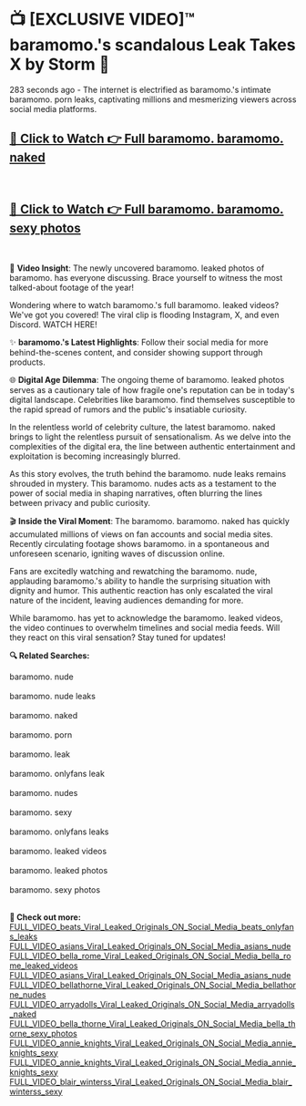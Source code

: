 # 📺 [EXCLUSIVE VIDEO]™ baramomo.'s scandalous Leak Takes X by Storm 🚀

283 seconds ago - The internet is electrified as baramomo.'s intimate baramomo. porn leaks, captivating millions and mesmerizing viewers across social media platforms.

<h2><a href="https://github-6l9.pages.dev/link1">🔗 Click to Watch 👉 Full baramomo. baramomo. naked</a></h2><br>
<h2><a href="https://github-6l9.pages.dev/link2">🔗 Click to Watch 👉 Full baramomo. baramomo. sexy photos</a></h2><br>

🎥 **Video Insight**: The newly uncovered baramomo. leaked photos of baramomo. has everyone discussing. Brace yourself to witness the most talked-about footage of the year!

Wondering where to watch baramomo.'s full baramomo. leaked videos? We've got you covered! The viral clip is flooding Instagram, X, and even Discord. WATCH HERE!

✨ **baramomo.'s Latest Highlights**: Follow their social media for more behind-the-scenes content, and consider showing support through products.

🌐 **Digital Age Dilemma**: The ongoing theme of baramomo. leaked photos serves as a cautionary tale of how fragile one's reputation can be in today's digital landscape. Celebrities like baramomo. find themselves susceptible to the rapid spread of rumors and the public's insatiable curiosity.

In the relentless world of celebrity culture, the latest baramomo. naked brings to light the relentless pursuit of sensationalism. As we delve into the complexities of the digital era, the line between authentic entertainment and exploitation is becoming increasingly blurred.

As this story evolves, the truth behind the baramomo. nude leaks remains shrouded in mystery. This baramomo. nudes acts as a testament to the power of social media in shaping narratives, often blurring the lines between privacy and public curiosity.

🎬 **Inside the Viral Moment**: The baramomo. baramomo. naked has quickly accumulated millions of views on fan accounts and social media sites. Recently circulating footage shows baramomo. in a spontaneous and unforeseen scenario, igniting waves of discussion online.

Fans are excitedly watching and rewatching the baramomo. nude, applauding baramomo.'s ability to handle the surprising situation with dignity and humor. This authentic reaction has only escalated the viral nature of the incident, leaving audiences demanding for more.

While baramomo. has yet to acknowledge the baramomo. leaked videos, the video continues to overwhelm timelines and social media feeds. Will they react on this viral sensation? Stay tuned for updates!

<strong>🔍 Related Searches:</strong>

baramomo. nude
<br><br>
baramomo. nude leaks
<br><br>
baramomo. naked
<br><br>
baramomo. porn
<br><br>
baramomo. leak
<br><br>
baramomo. onlyfans leak
<br><br>
baramomo. nudes
<br><br>
baramomo. sexy
<br><br>
baramomo. onlyfans leaks
<br><br>
baramomo. leaked videos
<br><br>
baramomo. leaked photos
<br><br>
baramomo. sexy photos
<br><br>



<strong>🔗 Check out more:</strong><br>
<a href="./FULL_VIDEO_beats_Viral_Leaked_Originals_ON_Social_Media_beats_onlyfans_leaks.md">FULL_VIDEO_beats_Viral_Leaked_Originals_ON_Social_Media_beats_onlyfans_leaks</a><br>
<a href="./FULL_VIDEO_asians_Viral_Leaked_Originals_ON_Social_Media_asians_nude.md">FULL_VIDEO_asians_Viral_Leaked_Originals_ON_Social_Media_asians_nude</a><br>
<a href="./FULL_VIDEO_bella_rome_Viral_Leaked_Originals_ON_Social_Media_bella_rome_leaked_videos.md">FULL_VIDEO_bella_rome_Viral_Leaked_Originals_ON_Social_Media_bella_rome_leaked_videos</a><br>
<a href="./FULL_VIDEO_asians_Viral_Leaked_Originals_ON_Social_Media_asians_nude.md">FULL_VIDEO_asians_Viral_Leaked_Originals_ON_Social_Media_asians_nude</a><br>
<a href="./FULL_VIDEO_bellathorne_Viral_Leaked_Originals_ON_Social_Media_bellathorne_nudes.md">FULL_VIDEO_bellathorne_Viral_Leaked_Originals_ON_Social_Media_bellathorne_nudes</a><br>
<a href="./FULL_VIDEO_arryadolls_Viral_Leaked_Originals_ON_Social_Media_arryadolls_naked.md">FULL_VIDEO_arryadolls_Viral_Leaked_Originals_ON_Social_Media_arryadolls_naked</a><br>
<a href="./FULL_VIDEO_bella_thorne_Viral_Leaked_Originals_ON_Social_Media_bella_thorne_sexy_photos.md">FULL_VIDEO_bella_thorne_Viral_Leaked_Originals_ON_Social_Media_bella_thorne_sexy_photos</a><br>
<a href="./FULL_VIDEO_annie_knights_Viral_Leaked_Originals_ON_Social_Media_annie_knights_sexy.md">FULL_VIDEO_annie_knights_Viral_Leaked_Originals_ON_Social_Media_annie_knights_sexy</a><br>
<a href="./FULL_VIDEO_annie_knights_Viral_Leaked_Originals_ON_Social_Media_annie_knights_sexy.md">FULL_VIDEO_annie_knights_Viral_Leaked_Originals_ON_Social_Media_annie_knights_sexy</a><br>
<a href="./FULL_VIDEO_blair_winterss_Viral_Leaked_Originals_ON_Social_Media_blair_winterss_sexy.md">FULL_VIDEO_blair_winterss_Viral_Leaked_Originals_ON_Social_Media_blair_winterss_sexy</a><br>
